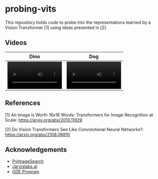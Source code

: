 # probing-vits

This repository holds code to probe into the representations learned by a Vision Transformer [1] using ideas presented in [2].


## Videos

| Dino | Dog |
| :--: | :--: |
| <video src='./assets/video-tf-dino.mp4' width=180/> | <video src='./assets/video-tf-dog.mp4' width=180/> |


## References

[1] An Image is Worth 16x16 Words: Transformers for Image Recognition at Scale: https://arxiv.org/abs/2010.11929

[2] Do Vision Transformers See Like Convolutional Neural Networks?: https://arxiv.org/abs/2108.08810

## Acknowledgements

- [PyImageSearch](https://pyimagesearch.com)
- [Jarvislabs.ai](https://jarvislabs.ai/)
- [GDE Program](https://developers.google.com/programs/experts/)